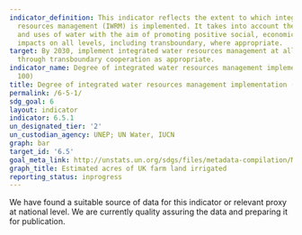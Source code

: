 ```yaml
---
indicator_definition: This indicator reflects the extent to which integrated water
  resources management (IWRM) is implemented. It takes into account the various users
  and uses of water with the aim of promoting positive social, economic and environmental
  impacts on all levels, including transboundary, where appropriate.
target: By 2030, implement integrated water resources management at all levels, including
  through transboundary cooperation as appropriate.
indicator_name: Degree of integrated water resources management implementation (0-
  100)
title: Degree of integrated water resources management implementation (0- 100)
permalink: /6-5-1/
sdg_goal: 6
layout: indicator
indicator: 6.5.1
un_designated_tier: '2'
un_custodian_agency: UNEP; UN Water, IUCN
graph: bar
target_id: '6.5'
goal_meta_link: http://unstats.un.org/sdgs/files/metadata-compilation/Metadata-Goal-6.pdf
graph_title: Estimated acres of UK farm land irrigated
reporting_status: inprogress
---
```


We have found a suitable source of data for this indicator or relevant proxy at national level. We are currently quality assuring the data and preparing it for publication.
